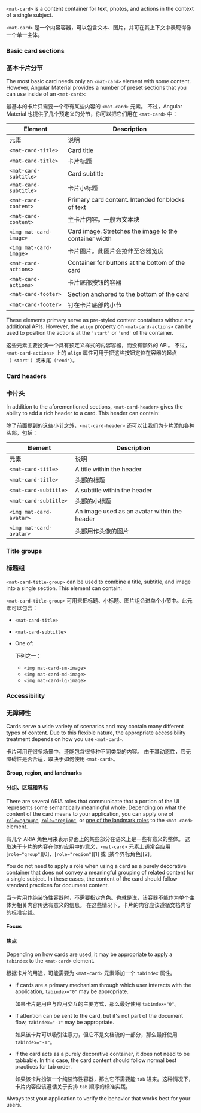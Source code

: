 `<mat-card>` is a content container for text, photos, and actions in the context of a single subject.

`<mat-card>` 是一个内容容器，可以包含文本、图片，并可在其上下文中表现得像一个单一主体。

<!-- example(card-overview) -->


### Basic card sections

### 基本卡片分节

The most basic card needs only an `<mat-card>` element with some content. However, Angular Material
provides a number of preset sections that you can use inside of an `<mat-card>`:

最基本的卡片只需要一个带有某些内容的 `<mat-card>` 元素。
不过，Angular Material 也提供了几个预定义的分节，你可以把它们用在 `<mat-card>` 中：

| Element                | Description                                            |
| ---------------------- | ------------------------------------------------------ |
| 元素               | 说明                                                              |
| `<mat-card-title>`     | Card title                                             |
| `<mat-card-title>`     | 卡片标题 |
| `<mat-card-subtitle>`  | Card subtitle                                          |
| `<mat-card-subtitle>`  | 卡片小标题 |
| `<mat-card-content>`   | Primary card content. Intended for blocks of text      |
| `<mat-card-content>`   | 主卡片内容。一般为文本块 |
| `<img mat-card-image>` | Card image. Stretches the image to the container width |
| `<img mat-card-image>` | 卡片图片。此图片会拉伸至容器宽度 |
| `<mat-card-actions>`   | Container for buttons at the bottom of the card        |
| `<mat-card-actions>`   | 卡片底部按钮的容器 |
| `<mat-card-footer>`    | Section anchored to the bottom of the card             |
| `<mat-card-footer>`    | 钉在卡片底部的小节 |

These elements primary serve as pre-styled content containers without any additional APIs. 
However, the `align` property on `<mat-card-actions>` can be used to position the actions at the 
`'start'` or `'end'` of the container.  

这些元素主要扮演一个具有预定义样式的内容容器，而没有额外的 API。
不过，`<mat-card-actions>` 上的 `align` 属性可用于把这些按钮定位在容器的起点（`'start'`）或末尾（`'end'`）。

### Card headers

### 卡片头

In addition to the aforementioned sections, `<mat-card-header>` gives the ability to add a rich
header to a card. This header can contain:

除了前面提到的这些小节之外，`<mat-card-header>` 还可以让我们为卡片添加各种头部，包括：

| Element                 | Description                                  |
| ----------------------- | -------------------------------------------- |
| 元素                | 说明                                                             |
| `<mat-card-title>`      | A title within the header                    |
| `<mat-card-title>`      | 头部的标题 |
| `<mat-card-subtitle>`   | A subtitle within the header                 |
| `<mat-card-subtitle>`   | 头部的小标题 |
| `<img mat-card-avatar>` | An image used as an avatar within the header |
| `<img mat-card-avatar>` | 头部用作头像的图片 |


### Title groups

### 标题组

`<mat-card-title-group>` can be used to combine a title, subtitle, and image into a single section.
This element can contain:

`<mat-card-title-group>` 可用来把标题、小标题、图片组合进单个小节中。此元素可以包含：

* `<mat-card-title>`
* `<mat-card-subtitle>`
* One of:

  下列之一：

    * `<img mat-card-sm-image>`
    * `<img mat-card-md-image>`
    * `<img mat-card-lg-image>`

### Accessibility

### 无障碍性

Cards serve a wide variety of scenarios and may contain many different types of content.
Due to this flexible nature, the appropriate accessibility treatment depends on how you use
`<mat-card>`.

卡片可用在很多场景中，还能包含很多种不同类型的内容。
由于其动态性，它无障碍性是否合适，取决于如何使用 `<mat-card>`。

#### Group, region, and landmarks

#### 分组、区域和界标

There are several ARIA roles that communicate that a portion of the UI represents some semantically
meaningful whole. Depending on what the content of the card means to your application, you can apply
one of [`role="group"`][role-group], [`role="region"`][role-region], or
[one of the landmark roles][aria-landmarks] to the `<mat-card>` element.

有几个 ARIA 角色用来表示界面上的某些部分在语义上是一些有意义的整体。
这取决于卡片的内容在你的应用中的意义，`<mat-card>` 元素上通常会应用 [`role="group"`][0]、[`role="region"`][1] 或 [某个界标角色][2]。

You do not need to apply a role when using a card as a purely decorative container that does not
convey a meaningful grouping of related content for a single subject. In these cases, the content
of the card should follow standard practices for document content.

当卡片用作纯装饰性容器时，不需要指定角色。也就是说，该容器不能作为单个主体为相关内容传达有意义的信息。
在这些情况下，卡片的内容应该遵循文档内容的标准实践。

#### Focus

#### 焦点

Depending on how cards are used, it may be appropriate to apply a `tabindex` to the `<mat-card>`
element. 

根据卡片的用途，可能需要为 `<mat-card>` 元素添加一个 `tabindex` 属性。

* If cards are a primary mechanism through which user interacts with the application, `tabindex="0"`
  may be appropriate. 

  如果卡片是用户与应用交互的主要方式，那么最好使用 `tabindex="0"`。

* If attention can be sent to the card, but it's not part of the document flow, `tabindex="-1"` may
  be appropriate.

  如果该卡片可以吸引注意力，但它不是文档流的一部分，那么最好使用 `tabindex="-1"`。

* If the card acts as a purely decorative container, it does not need to be tabbable. In this case,
  the card content should follow normal best practices for tab order.

  如果该卡片扮演一个纯装饰性容器，那么它不需要能 `tab` 进来。这种情况下，卡片内容应该遵循关于安排 `tab` 顺序的标准实践。

Always test your application to verify the behavior that works best for your users.

[role-group]: https://www.w3.org/TR/wai-aria/#group
[role-region]: https://www.w3.org/TR/wai-aria/#region
[aria-landmarks]: https://www.w3.org/TR/wai-aria/#landmark
